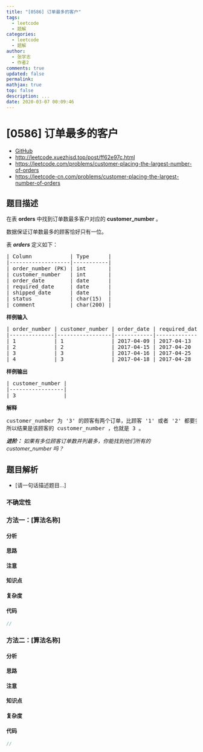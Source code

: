 ```yaml
---
title: "[0586] 订单最多的客户"
tags:
  - leetcode
  - 题解
categories:
  - leetcode
  - 题解
author:
  - 张学志
  - 作者2
comments: true
updated: false
permalink:
mathjax: true
top: false
description: ...
date: 2020-03-07 00:09:46
---
```



# [0586] 订单最多的客户
* [GitHub](https://github.com/algoboy101/LeetCodeCrowdsource/tree/master/_posts/QA/%5B0586%5D%20%E8%AE%A2%E5%8D%95%E6%9C%80%E5%A4%9A%E7%9A%84%E5%AE%A2%E6%88%B7.md)
* http://leetcode.xuezhisd.top/post/ff62e97c.html
* https://leetcode.com/problems/customer-placing-the-largest-number-of-orders
* https://leetcode-cn.com/problems/customer-placing-the-largest-number-of-orders


## 题目描述

<p>在表&nbsp;<strong>orders</strong>&nbsp;中找到订单数最多客户对应的&nbsp;<strong>customer_number</strong>&nbsp;。</p>

<p>数据保证订单数最多的顾客恰好只有一位。</p>

<p>表&nbsp;<strong><em>orders</em></strong> 定义如下：</p>

<pre>| Column            | Type      |
|-------------------|-----------|
| order_number (PK) | int       |
| customer_number   | int       |
| order_date        | date      |
| required_date     | date      |
| shipped_date      | date      |
| status            | char(15)  |
| comment           | char(200) |
</pre>

<p><strong>样例输入</strong></p>

<pre>| order_number | customer_number | order_date | required_date | shipped_date | status | comment |
|--------------|-----------------|------------|---------------|--------------|--------|---------|
| 1            | 1               | 2017-04-09 | 2017-04-13    | 2017-04-12   | Closed |         |
| 2            | 2               | 2017-04-15 | 2017-04-20    | 2017-04-18   | Closed |         |
| 3            | 3               | 2017-04-16 | 2017-04-25    | 2017-04-20   | Closed |         |
| 4            | 3               | 2017-04-18 | 2017-04-28    | 2017-04-25   | Closed |         |
</pre>

<p><strong>样例输出</strong></p>

<pre>| customer_number |
|-----------------|
| 3               |
</pre>

<p><strong>解释</strong></p>

<pre>customer_number 为 &#39;3&#39; 的顾客有两个订单，比顾客 &#39;1&#39; 或者 &#39;2&#39; 都要多，因为他们只有一个订单
所以结果是该顾客的 customer_number ，也就是 3 。
</pre>

<p><em><strong>进阶：</strong> 如果有多位顾客订单数并列最多，你能找到他们所有的 customer_number 吗？</em></p>



## 题目解析
* [请一句话描述题目...]

### 不确定性


### 方法一：[算法名称]

#### 分析

#### 思路

#### 注意

#### 知识点

#### 复杂度

#### 代码

```cpp
//
```


### 方法二：[算法名称]

#### 分析

#### 思路

#### 注意

#### 知识点

#### 复杂度

#### 代码

```cpp
//
```


